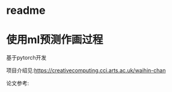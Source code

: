 # readme

# 使用ml预测作画过程

基于pytorch开发

项目介绍见:https://creativecomputing.cci.arts.ac.uk/waihin-chan

论文参考:



